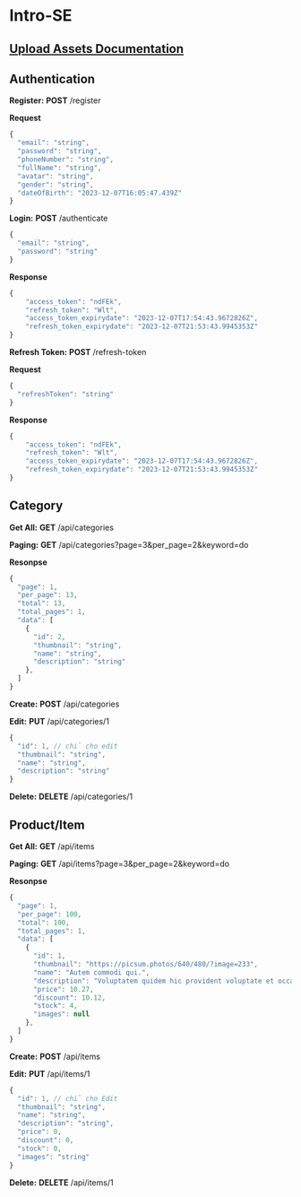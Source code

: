 # Intro-SE

## [Upload Assets Documentation](https://cloudinary.com/documentation/upload_images#example_1_upload_multiple_files_using_a_form_unsigned)

## Authentication

**Register:** **POST** /register

**Request**
```js
{
  "email": "string",
  "password": "string",
  "phoneNumber": "string",
  "fullName": "string",
  "avatar": "string",
  "gender": "string",
  "dateOfBirth": "2023-12-07T16:05:47.439Z"
}
```

**Login:** **POST** /authenticate

```js
{
  "email": "string",
  "password": "string"
}
```

**Response**
```js
{
    "access_token": "ndFEk",
    "refresh_token": "Wlt",
    "access_token_expirydate": "2023-12-07T17:54:43.9672826Z",
    "refresh_token_expirydate": "2023-12-07T21:53:43.9945353Z"
}
```

**Refresh Token:** **POST** /refresh-token

**Request**
```js
{
  "refreshToken": "string"
}
```

**Response**
```js
{
    "access_token": "ndFEk",
    "refresh_token": "Wlt",
    "access_token_expirydate": "2023-12-07T17:54:43.9672826Z",
    "refresh_token_expirydate": "2023-12-07T21:53:43.9945353Z"
}
```

## Category

**Get All:** **GET** /api/categories

**Paging:** **GET** /api/categories?page=3&per_page=2&keyword=do

**Resonpse**
```js
{
  "page": 1,
  "per_page": 13,
  "total": 13,
  "total_pages": 1,
  "data": [
    {
      "id": 2,
      "thumbnail": "string",
      "name": "string",
      "description": "string"
    },
  ]
}
```



**Create:** **POST** /api/categories

**Edit:** **PUT** /api/categories/1

```js
{
  "id": 1, // chỉ cho edit
  "thumbnail": "string",
  "name": "string",
  "description": "string"
}
```

**Delete:** **DELETE** /api/categories/1

## Product/Item

**Get All:** **GET** /api/items

**Paging:** **GET** /api/items?page=3&per_page=2&keyword=do

**Resonpse**
```js
{
  "page": 1,
  "per_page": 100,
  "total": 100,
  "total_pages": 1,
  "data": [
    {
      "id": 1,
      "thumbnail": "https://picsum.photos/640/480/?image=233",
      "name": "Autem commodi qui.",
      "description": "Voluptatem quidem hic provident voluptate et occaecati aperiam placeat sapiente a quas aut non quae voluptas",
      "price": 10.27,
      "discount": 10.12,
      "stock": 4,
      "images": null
    },
  ]
}
```


**Create:** **POST** /api/items

**Edit:** **PUT** /api/items/1

```js
{
  "id": 1, // chỉ cho Edit
  "thumbnail": "string",
  "name": "string",
  "description": "string",
  "price": 0,
  "discount": 0,
  "stock": 0,
  "images": "string"
}
```

**Delete:** **DELETE** /api/items/1

